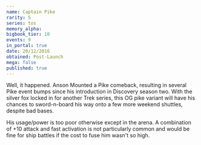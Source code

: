 ```yaml
---
name: Captain Pike
rarity: 5
series: tos
memory_alpha:
bigbook_tier: 10
events: 9
in_portal: true
date: 20/12/2016
obtained: Post-Launch
mega: false
published: true
---
```


Well, it happened. Anson Mounted a Pike comeback, resulting in several Pike event bumps since his introduction in Discovery season two. With the silver fox locked in for another Trek series, this OG pike variant will have his chances to sword-n-board his way onto a few more weekend shuttles, despite bad bases.

His usage/power is too poor otherwise except in the arena. A combination of +10 attack and fast activation is not particularly common and would be fine for ship battles if the cost to fuse him wasn't so high.
